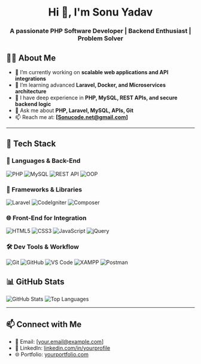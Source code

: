 <h1 align="center">Hi 👋, I'm Sonu Yadav</h1>
<h3 align="center">A passionate PHP Software Developer | Backend Enthusiast | Problem Solver</h3>


## 🧑‍💻 About Me

- 🔭 I’m currently working on **scalable web applications and API integrations**
- 🌱 I’m learning advanced **Laravel, Docker, and Microservices architecture**
- 🧠 I have deep experience in **PHP, MySQL, REST APIs, and secure backend logic**
- 💬 Ask me about **PHP, Laravel, MySQL, APIs, Git**
- 📫 Reach me at: **[Sonucode.net@gmail.com]**


---

## 💼 Tech Stack

### 🧠 Languages & Back-End
![PHP](https://img.shields.io/badge/-PHP-777BB4?style=flat&logo=php&logoColor=white)
![MySQL](https://img.shields.io/badge/-MySQL-4479A1?style=flat&logo=mysql&logoColor=white)
![REST API](https://img.shields.io/badge/-REST%20API-blue?style=flat)
![OOP](https://img.shields.io/badge/-OOP-8A2BE2?style=flat)

### 🔧 Frameworks & Libraries
![Laravel](https://img.shields.io/badge/-Laravel-F55247?style=flat&logo=laravel&logoColor=white)
![CodeIgniter](https://img.shields.io/badge/-CodeIgniter-EF4223?style=flat&logo=codeigniter)
![Composer](https://img.shields.io/badge/-Composer-885630?style=flat&logo=composer&logoColor=white)

### 🌐 Front-End for Integration
![HTML5](https://img.shields.io/badge/-HTML5-E34F26?style=flat&logo=html5&logoColor=white)
![CSS3](https://img.shields.io/badge/-CSS3-1572B6?style=flat&logo=css3&logoColor=white)
![JavaScript](https://img.shields.io/badge/-JavaScript-F7DF1E?style=flat&logo=javascript&logoColor=black)
![jQuery](https://img.shields.io/badge/-jQuery-0769AD?style=flat&logo=jquery&logoColor=white)

### 🛠 Dev Tools & Workflow
![Git](https://img.shields.io/badge/-Git-F05032?style=flat&logo=git&logoColor=white)
![GitHub](https://img.shields.io/badge/-GitHub-181717?style=flat&logo=github)
![VS Code](https://img.shields.io/badge/-VS%20Code-007ACC?style=flat&logo=visual-studio-code)
![XAMPP](https://img.shields.io/badge/-XAMPP-FB7A24?style=flat&logo=xampp)
![Postman](https://img.shields.io/badge/-Postman-FF6C37?style=flat&logo=postman)

## 📊 GitHub Stats

![GitHub Stats](https://github-readme-stats.vercel.app/api?username=yourusername&show_icons=true&theme=dark)
![Top Languages](https://github-readme-stats.vercel.app/api/top-langs/?username=yourusername&layout=compact&theme=dark)

---

## 📫 Connect with Me

- 📧 Email: [your.email@example.com]
- 💼 LinkedIn: [linkedin.com/in/yourprofile](https://linkedin.com/in/yourprofile)
- 🌐 Portfolio: [yourportfolio.com](https://yourportfolio.com)

